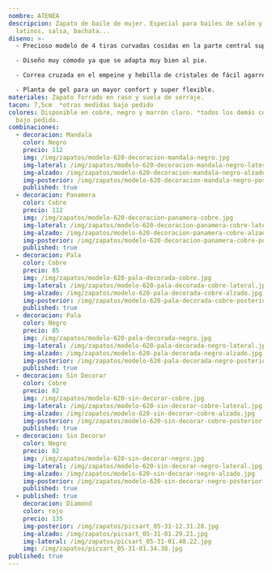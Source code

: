 ```yaml
---
nombre: ATENEA
descripcion: Zapato de baile de mujer. Especial para bailes de salón y bailes
  latinos, salsa, bachata...
diseno: >-
  - Precioso modelo de 4 tiras curvadas cosidas en la parte central superior.

  - Diseño muy cómodo ya que se adapta muy bien al pie.

  - Correa cruzada en el empeine y hebilla de cristales de fácil agarre para no tener que desabrocharla.

  - Planta de gel para un mayor confort y super flexible.
materiales: Zapato forrado en raso y suela de serraje.
tacon: 7,5cm  *otras medidas bajo pedido
colores: Disponible en cobre, negro y marrón claro. *todos los demás colores
  bajo pedido.
combinaciones:
  - decoracion: Mandala
    color: Negro
    precio: 112
    img: /img/zapatos/modelo-620-decoracion-mandala-negro.jpg
    img-lateral: /img/zapatos/modelo-620-decoracion-mandala-negro-lateral.jpg
    img-alzado: /img/zapatos/modelo-620-decoracion-mandala-negro-alzado.jpg
    img-posterior: /img/zapatos/modelo-620-decoracion-mandala-negro-posterior.jpg
    published: true
  - decoracion: Panamera
    color: Cobre
    precio: 112
    img: /img/zapatos/modelo-620-decoracion-panamera-cobre.jpg
    img-lateral: /img/zapatos/modelo-620-decoracion-panamera-cobre-lateral.jpg
    img-alzado: /img/zapatos/modelo-620-decoracion-panamera-cobre-alzado.jpg
    img-posterior: /img/zapatos/modelo-620-decoracion-panamera-cobre-posterior.jpg
    published: true
  - decoracion: Pala
    color: Cobre
    precio: 85
    img: /img/zapatos/modelo-620-pala-decorada-cobre.jpg
    img-lateral: /img/zapatos/modelo-620-pala-decorada-cobre-lateral.jpg
    img-alzado: /img/zapatos/modelo-620-pala-decorada-cobre-alzado.jpg
    img-posterior: /img/zapatos/modelo-620-pala-decorada-cobre-posterior.jpg
    published: true
  - decoracion: Pala
    color: Negro
    precio: 85
    img: /img/zapatos/modelo-620-pala-decorada-negro.jpg
    img-lateral: /img/zapatos/modelo-620-pala-decorada-negro-lateral.jpg
    img-alzado: /img/zapatos/modelo-620-pala-decorada-negro-alzado.jpg
    img-posterior: /img/zapatos/modelo-620-pala-decorada-negro-posterior.jpg
    published: true
  - decoracion: Sin Decorar
    color: Cobre
    precio: 82
    img: /img/zapatos/modelo-620-sin-decorar-cobre.jpg
    img-lateral: /img/zapatos/modelo-620-sin-decorar-cobre-lateral.jpg
    img-alzado: /img/zapatos/modelo-620-sin-decorar-cobre-alzado.jpg
    img-posterior: /img/zapatos/modelo-620-sin-decorar-cobre-posterior.jpg
    published: true
  - decoracion: Sin Decorar
    color: Negro
    precio: 82
    img: /img/zapatos/modelo-620-sin-decorar-negro.jpg
    img-lateral: /img/zapatos/modelo-620-sin-decorar-negro-lateral.jpg
    img-alzado: /img/zapatos/modelo-620-sin-decorar-negro-alzado.jpg
    img-posterior: /img/zapatos/modelo-620-sin-decorar-negro-posterior.jpg
    published: true
  - published: true
    decoracion: Diamond
    color: rojo
    precio: 135
    img-posterior: /img/zapatos/picsart_05-31-12.31.28.jpg
    img-alzado: /img/zapatos/picsart_05-31-01.29.21.jpg
    img-lateral: /img/zapatos/picsart_05-31-01.48.22.jpg
    img: /img/zapatos/picsart_05-31-01.34.38.jpg
published: true
---
```

